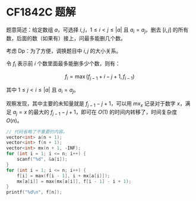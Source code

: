 # CF1842C 题解

题意简述：给定数组 $a$，可选择 $i,j$，$1\le i< j\le |a|$ 且 $a_i = a_j$，删去 $[i, j]$ 的所有数，后面的数（如果有）接上，问最多能删几个数。

考虑 Dp：为了方便，调换题目中 $i,j$ 的大小关系。

令 $f_i$ 表示前 $i$ 个数里面最多能删多少个数，则有：

$$f_i = \max(f_{j - 1} + i - j + 1, f_{i - 1})$$

其中 $1\le j< i\le |a|$ 且 $a_i = a_j$。

观察发现，其中主要的未知量就是 $f_{j - 1} - j + 1$，可以用 $mx_x$ 记录对于数字 $x$，满足 $a_j = x$ 的最大的 $f_{j - 1} - j + 1$，即可在 $O(1)$ 的时间内转移了，时间复杂度 $O(n)$。

```cpp
// 代码省略了不重要的内容。
vector<int> a(n + 1);
vector<int> f(n + 1);
vector<int> mx(n + 1, -INF);
for (int i = 1; i <= n; i++) {
    scanf("%d", &a[i]);
}
for (int i = 1; i <= n; i++) {
    f[i] = max(f[i - 1], i + mx[a[i]]);
    mx[a[i]] = max(mx[a[i]], f[i - 1] - i + 1);
}
printf("%d\n", f[n]);
```